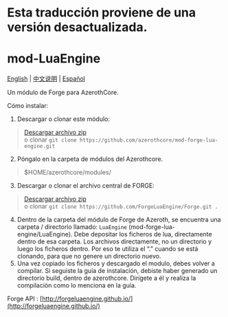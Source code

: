 # Esta traducción proviene de una versión desactualizada.
##
##
##
##

# mod-LuaEngine
 [English](README.md) | [中文说明](README_CN.md) | [Español](README_ES.md)

Un módulo de Forge para AzerothCore.

Cómo instalar:

1. Descargar o clonar este módulo:  
>   [Descargar archivo zip](https://github.com/azerothcore/mod-forge-lua-engine/archive/master.zip)  
>   o clonar `git clone https://github.com/azerothcore/mod-forge-lua-engine.git`  
2. Póngalo en la carpeta de módulos del Azerothcore.
>	$HOME/azerothcore/modules/  
3. Descargar o clonar el archivo central de FORGE:
>   [Descargar archivo zip](https://github.com/ForgeLuaEngine/Forge/archive/master.zip)  
>   o clonar `git clone https://github.com/ForgeLuaEngine/Forge.git .`  
4. Dentro de la carpeta del módulo de Forge de Azeroth, se encuentra una carpeta / directorio llamado: `LuaEngine` (mod-forge-lua-engine/LuaEngine). Debe depositar los ficheros de lua, directamente dentro de esa carpeta. Los archivos directamente, no un directorio y luego los ficheros dentro. Por eso te utiliza el “.” cuando se está clonando, para que no genere un directorio nuevo.
5. Una vez copiado los ficheros y descargado el modulo, debes volver a compilar. Si seguiste la guía de instalación, debiste haber generado un directorio build, dentro de azerothcore. Dirígete a él y realiza la compilación como lo menciona en la guía.

Forge API : 
[http://forgeluaengine.github.io/](http://forgeluaengine.github.io/)
